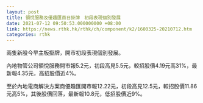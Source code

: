 ```yaml
---
layout: post
title: 領悅服務及優趣匯首日掛牌　初段表現個別發展
date: 2021-07-12 09:50:53.000000000 +08:00
link: https://news.rthk.hk/rthk/ch/component/k2/1600325-20210712.htm
categories: rthk
---
```


兩隻新股今早主板掛牌，開市初段表現個別發展。

內地物管公司領悅服務開市報5.2元，初段高見5.5元，較招股價4.19元高31%，最新報4.35元，高招股價近4%。

至於內地電商解決方案商優趣匯開市報12.22元，初段高見12.5元，較招股價11.86元高5%，其後股價回落，最新報10.8元，低招股價近9%。
